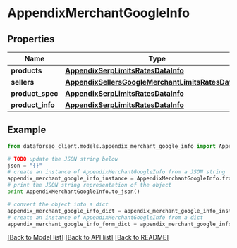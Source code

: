 # AppendixMerchantGoogleInfo


## Properties

Name | Type | Description | Notes
------------ | ------------- | ------------- | -------------
**products** | [**AppendixSerpLimitsRatesDataInfo**](AppendixSerpLimitsRatesDataInfo.md) |  | [optional] 
**sellers** | [**AppendixSellersGoogleMerchantLimitsRatesDataInfo**](AppendixSellersGoogleMerchantLimitsRatesDataInfo.md) |  | [optional] 
**product_spec** | [**AppendixSerpLimitsRatesDataInfo**](AppendixSerpLimitsRatesDataInfo.md) |  | [optional] 
**product_info** | [**AppendixSerpLimitsRatesDataInfo**](AppendixSerpLimitsRatesDataInfo.md) |  | [optional] 

## Example

```python
from dataforseo_client.models.appendix_merchant_google_info import AppendixMerchantGoogleInfo

# TODO update the JSON string below
json = "{}"
# create an instance of AppendixMerchantGoogleInfo from a JSON string
appendix_merchant_google_info_instance = AppendixMerchantGoogleInfo.from_json(json)
# print the JSON string representation of the object
print AppendixMerchantGoogleInfo.to_json()

# convert the object into a dict
appendix_merchant_google_info_dict = appendix_merchant_google_info_instance.to_dict()
# create an instance of AppendixMerchantGoogleInfo from a dict
appendix_merchant_google_info_form_dict = appendix_merchant_google_info.from_dict(appendix_merchant_google_info_dict)
```
[[Back to Model list]](../README.md#documentation-for-models) [[Back to API list]](../README.md#documentation-for-api-endpoints) [[Back to README]](../README.md)


